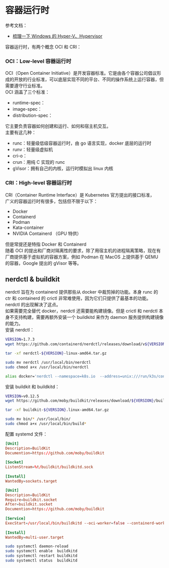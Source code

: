 
# 容器运行时
参考文档：

- [梳理一下 Windows 的 Hyper-V、Hypervisor](https://zhuanlan.zhihu.com/p/381969738)

容器运行时，有两个概念 OCI 和 CRI：

### OCI：Low-level 容器运行时
OCI（Open Container Initiative）是开发容器标准。它是由各个容器公司倡议形成的开放的行业标准，可以底层实现不同的平台、不同的操作系统上运行容器，但需要遵守行业标准。<br />OCI 涵盖了三个标准：

- runtime-spec：
- image-spec：
- distribution-spec：

它主要负责容器如何创建和运行、如何和宿主机交互。<br />主要有这几种：

- runc：轻量级低级容器运行时，由 go 语言实现，docker 底层的运行时
- runv：轻量级虚拟机
- cri-o：
- crun：用纯 C 实现的 runc
- gVisor：拥有自己的内核，运行时模拟出 linux 内核

### CRI：High-level 容器运行时
CRI（Container Runtime Interface）是 Kubernetes 官方提出的接口标准，<br />广义的容器运行时有很多，包括但不限于以下：

- Docker
- Containerd
- Podman
- Kata-container
- NVIDIA Containerd （GPU 特供）

但是常提还是特指 Docker 和 Containerd<br />随着 OCI 的提出和厂商对隔离性的要求，除了用宿主机的进程隔离策略，现在有厂商提供基于虚拟机的容器方案，例如 Podman 在 MacOS 上提供基于 QEMU 的容器，Google 提出的 gVisor 等等。

## nerdctl & buildkit
nerdctl 旨在为 containerd 提供那些从 docker 中裁剪掉的功能。本身 runc 的 ctr 和 containerd 的 crictl 非常难使用，因为它们只提供了最基本的功能。nerdctl 的出现解决了这点。<br />如果需要完全替代 docker，nerdctl 还需要能构建镜像。但是 crictl 和 nerdctl 本身不支持构建，需要再额外安装一个 buildkitd 来作为 daemon 服务提供构建镜像的能力。<br />安装 nerdctl：
```bash
VERSION=1.7.3
wget https://github.com/containerd/nerdctl/releases/download/v${VERSION}/nerdctl-${VERSION}-linux-amd64.tar.gz

tar -xf nerdctl-${VERSION}-linux-amd64.tar.gz

sudo mv nerdctl /usr/local/bin/nerdctl
sudo chmod a+x /usr/local/bin/nerdctl
```
```bash
alias docker='nerdctl --namespace=k8s.io  --address=unix:///run/k3s/containerd/containerd.sock '
```
安装 buildkit 和 buildkitd：
```bash
VERSION=v0.12.5
wget https://github.com/moby/buildkit/releases/download/${VERSION}/buildkit-${VERSION}.linux-amd64.tar.gz

tar -xf buildkit-${VERSION}.linux-amd64.tar.gz

sudo mv bin/* /usr/local/bin/
sudo chmod a+x /usr/local/bin/build*
```
配置 systemd 文件：
```toml
[Unit]
Description=BuildKit
Documention=https://github.com/moby/buildkit
 
[Socket]
ListenStream=%t/buildkit/buildkitd.sock
 
[Install]
WantedBy=sockets.target
```
```toml
[Unit]
Description=BuildKit
Require=buildkit.socket
After=buildkit.socket
Documention=https://github.com/moby/buildkit
 
[Service]
ExecStart=/usr/local/bin/buildkitd --oci-worker=false --containerd-worker=true
 
[Install]
WantedBy=multi-user.target
```
```bash
sudo systemctl daemon-reload
sudo systemctl enable  buildkitd
sudo systemctl restart buildkitd
sudo systemctl status  buildkitd
```
